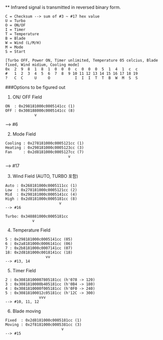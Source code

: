 ** Infrared signal is transmitted in reversed binary form.

```
C = Checksum --> sum of #3 ~ #17 hex value
U = Turbo 
O = ON/OF
I = Timer
T = Temperature
B = Blade
W = Wind (L/M/H)
M = Mode
S = Start
```


```
[Turbo OFF, Power ON, Timer unlimited, Temperature 05 celcius, Blade fixed, Wind midium, Cooling mode]
0x  2  9  8  1  8  1  0  0  0  c  0  0  0  5  1  4  1  c  c
#   1  2  3  4  5  6  7  8  9 10 11 12 13 14 15 16 17 18 19
?   C  C     U     O           I  I  I  T  T  B  W  M  S  S
```

###Options to be figured out

1. ON/ OFF Field
```
ON  : 0x298181000c0005141cc (1)
OFF : 0x308188000c0005141cc (8)
             v
```
--> #6 

2. Mode Field

```
Cooling : 0x278181000c0005121cc (1)
Heating : 0x298181000c0005123cc (3)
Fan     : 0x2d8181000c0005127cc (7)
                            v
```
--> #17 

3. Wind Field (AUTO, TURBO 포함)

```
Auto : 0x268181000c0005111cc (1)
Low  : 0x278181000c0005121cc (2)
Mid  : 0x298181000c0005141cc (4)
High : 0x2d8181000c0005181cc (8)
                        v
--> #16

Turbo: 0x348881000c0005181cc
            v
```

4. Temperature Field 


```
5 : 0x298181000c0005141cc (05)
6 : 0x2a8181000c0006141cc (06)
7 : 0x2b8181000c0007141cc (07)
18: 0x2d8181000c0018141cc (18)
                  vv
--> #13, 14
```

5. Timer Field

```
2 : 0x30818100007805181cc (h'078 -> 120)
3 : 0x3081810000b405181cc (h'0B4 -> 180)
4 : 0x3081810000f005181cc (h'0F0 -> 240)
5 : 0x30818100012c05181cc (h'12C -> 300)
               vvv
--> #10, 11, 12
```

6. Blade moving

```
Fixed  : 0x2d8181000c0005181cc (1)
Moving : 0x2f8181000c0005381cc (3)
                         v
--> #15
```